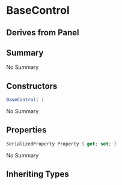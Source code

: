 # BaseControl

## Derives from Panel

## Summary

No Summary
## Constructors

```c#
BaseControl( ) 
```
No Summary
## Properties

```c#
SerializedProperty Property { get; set; } 
```
No Summary
## Inheriting Types

